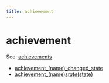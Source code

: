 ```yaml
---
title: achievement
---
```


# achievement


See: [achievements](../config/achievements.md)

* [achievement_(name)_changed_state](achievement_achievement_changed_state.md)
* [achievement_(name)_state_(state)](achievement_achievement_state_state.md)
